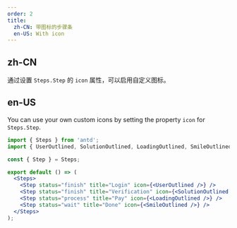 ```yaml
---
order: 2
title:
  zh-CN: 带图标的步骤条
  en-US: With icon
---
```


## zh-CN

通过设置 `Steps.Step` 的 `icon` 属性，可以启用自定义图标。

## en-US

You can use your own custom icons by setting the property `icon` for `Steps.Step`.

```jsx
import { Steps } from 'antd';
import { UserOutlined, SolutionOutlined, LoadingOutlined, SmileOutlined } from '@ant-design/icons';

const { Step } = Steps;

export default () => (
  <Steps>
    <Step status="finish" title="Login" icon={<UserOutlined />} />
    <Step status="finish" title="Verification" icon={<SolutionOutlined />} />
    <Step status="process" title="Pay" icon={<LoadingOutlined />} />
    <Step status="wait" title="Done" icon={<SmileOutlined />} />
  </Steps>
);
```
